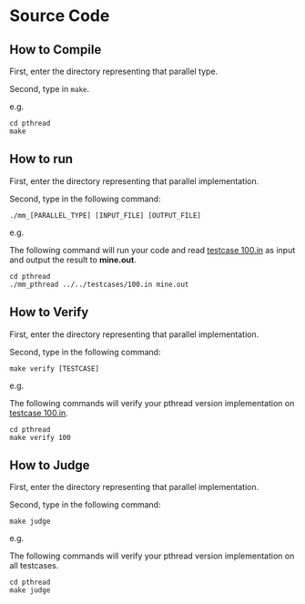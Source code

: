 # Source Code

## How to Compile

First, enter the directory representing that parallel type.

Second, type in `make`.

e.g.

```shell
cd pthread
make
```

## How to run

First, enter the directory representing that parallel implementation.

Second, type in the following command:

```shell
./mm_[PARALLEL_TYPE] [INPUT_FILE] [OUTPUT_FILE]
```

e.g.

The following command will run your code and read [testcase 100.in](../testcases/100.in) as input and output the result to **mine.out**.

```shell
cd pthread
./mm_pthread ../../testcases/100.in mine.out
```

## How to Verify

First, enter the directory representing that parallel implementation.

Second, type in the following command:

```shell
make verify [TESTCASE]
```

e.g.

The following commands will verify your pthread version implementation on [testcase 100.in](../testcases/100.in).

```shell
cd pthread
make verify 100
```

## How to Judge

First, enter the directory representing that parallel implementation.

Second, type in the following command:

```shell
make judge
```

e.g.

The following commands will verify your pthread version implementation on all testcases.

```shell
cd pthread
make judge
```
